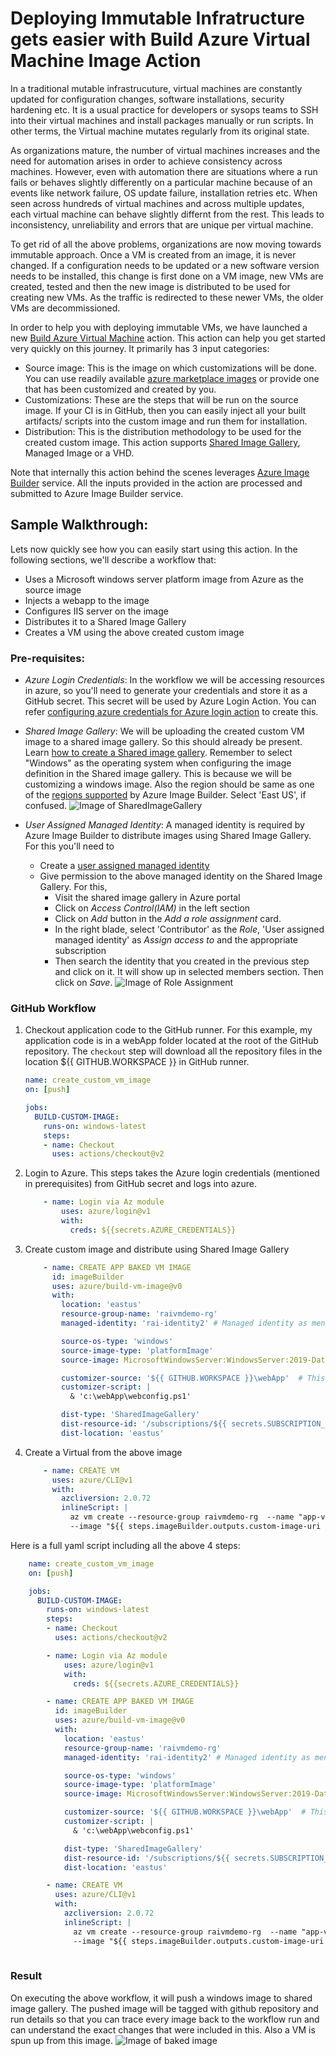 # Deploying Immutable Infratructure gets easier with Build Azure Virtual Machine Image Action

In a traditional mutable infrastrucuture, virtual machines are constantly updated for configuration changes, software installations, security hardening etc. It is a usual practice for developers or sysops teams to SSH into their virtual machines and install packages manually or run scripts. In other terms, the Virtual machine mutates regularly from its original state. 

As organizations mature, the number of virtual machines increases and the need for automation  arises in order to achieve consistency across machines. However, even with automation there are situations where a run fails or behaves slightly differently on a particular machine because of an events like network failure, OS update failure, installation retries etc. When seen across hundreds of virtual machines and across multiple updates, each virtual machine can behave slightly differnt from the rest. This leads to inconsistency, unreliability and errors that are unique per virtual machine.

To get rid of all the above problems, organizations are now moving towards immutable approach. Once a VM is created from an image, it is never changed. If a configuration needs to be updated or a new software version needs to be installed, this change is first done on a VM image, new VMs are created, tested and then the new image is distributed to be used for creating new VMs. As the traffic is redirected to these newer VMs, the older VMs are decommissioned. 

In order to help you with deploying immutable VMs, we have launched a new [Build Azure Virtual Machine](https://github.com/marketplace/actions/build-azure-virtual-machine-image) action. This action can help you get started very quickly on this journey. It primarily has 3 input categories:

- Source image: This is the image on which customizations will be done. You can use readily available [azure marketplace images](https://docs.microsoft.com/en-us/azure/virtual-machines/windows/cli-ps-findimage)  or provide one that has been customized and created by you. 
- Customizations: These are the steps that will be run on the source image. If your CI is in GitHub, then you can easily inject all your built artifacts/ scripts into the custom image and   run them for installation.
- Distribution: This is the distribution methodology to be used for the created custom image. This action supports [Shared Image Gallery](https://docs.microsoft.com/en-us/azure/virtual-machines/windows/shared-image-galleries), Managed Image or a VHD.

Note that internally this action behind the scenes leverages [Azure Image Builder](https://docs.microsoft.com/en-us/azure/virtual-machines/windows/image-builder-overview) service. All the inputs provided in the action are processed and submitted to Azure Image Builder service. 


## Sample Walkthrough: 

Lets now quickly see how you can easily start using this action. In the following sections, we'll describe a workflow that:

- Uses a Microsoft windows server platform image from Azure as the source image
- Injects a webapp to the image
- Configures IIS server on the image
- Distributes it to a Shared Image Gallery
- Creates a VM using the above created custom image


### Pre-requisites:
- *Azure Login Credentials*: In the workflow we will be accessing resources in azure, so you'll need to generate your credentials and store it as a GitHub secret. This secret will be used by Azure Login Action. You can refer [configuring azure credentials for Azure login action](https://github.com/zenithworks/Custom_VM_Image#configure-credentials-for-azure-login-action) to create this.

- *Shared Image Gallery*: We will be uploading the created custom VM image to a shared image gallery. So this should already be present. Learn [how to create a Shared image gallery](https://docs.microsoft.com/en-us/azure/virtual-machines/windows/shared-images-portal#:~:text=In%20the%20Shared%20image%20gallery,the%20name%20of%20the%20gallery.). Remember to select "Windows" as the operating system when configuring the image definition in the Shared image gallery. This is because we will be customizing a windows image. Also the region should be same as one of the [regions supported](https://docs.microsoft.com/en-us/azure/virtual-machines/windows/image-builder-overview#regions) by Azure Image Builder. Select 'East US', if confused.
![Image of SharedImageGallery](./_imgs/sig.png)


- *User Assigned Managed Identity*: A managed identity is required by Azure Image Builder to distribute images using Shared Image Gallery. For this you'll need to
  - Create a [user assigned managed identity](https://docs.microsoft.com/en-us/azure/active-directory/managed-identities-azure-resources/how-to-manage-ua-identity-cli)
  - Give permission to the above managed identity on the Shared Image Gallery. For this,
    - Visit the shared image gallery in Azure portal
    - Click on  *Access Control(IAM)* in the left section
    - Click on *Add* button in the *Add a role assignment* card. 
    - In the right blade, select 'Contributor' as the *Role*, 'User assigned managed identity' as *Assign access to* and the appropriate subscription
    - Then search the identity that you created in the previous step and click on it. It will show up in selected members section. Then click on *Save*.
![Image of Role Assignment](./_imgs/role-assignment.png)


 
### GitHub Workflow

1. Checkout application code to the GitHub runner. For this example, my application code is in a webApp folder located at the root of the GitHub repository. The `checkout` step will download all the repository files in the location ${{ GITHUB.WORKSPACE }} in GitHub runner.

    ```yaml
    name: create_custom_vm_image
    on: [push]

    jobs:
      BUILD-CUSTOM-IMAGE:
        runs-on: windows-latest    
        steps:
        - name: Checkout
          uses: actions/checkout@v2    
    ```

2. Login to Azure. This steps takes the Azure login credentials (mentioned in prerequisites) from GitHub secret and logs into azure.

    ```yaml
        - name: Login via Az module
            uses: azure/login@v1
            with:
              creds: ${{secrets.AZURE_CREDENTIALS}}
    ```

3. Create custom image and distribute using Shared Image Gallery

    ```yaml
        - name: CREATE APP BAKED VM IMAGE
          id: imageBuilder
          uses: azure/build-vm-image@v0
          with:
            location: 'eastus'
            resource-group-name: 'raivmdemo-rg'
            managed-identity: 'rai-identity2' # Managed identity as mentioned in pre-requisites.

            source-os-type: 'windows'
            source-image-type: 'platformImage'
            source-image: MicrosoftWindowsServer:WindowsServer:2019-Datacenter:latest #unique  identitifier of source image

            customizer-source: '${{ GITHUB.WORKSPACE }}\webApp'  # This folder gets injected to the image at directory location C:\
            customizer-script: |
              & 'c:\webApp\webconfig.ps1'

            dist-type: 'SharedImageGallery'
            dist-resource-id: '/subscriptions/${{ secrets.SUBSCRIPTION_ID }}resourceGroups/raivmdemo-rg/providers/Microsoft.Compute/galleries/appImageGallery/images/AppBakedVMs/versions/0.1.${{ GITHUB.RUN_ID }}' #Replace with the resource id of your shared image  gallery's image definition
            dist-location: 'eastus'
    ```

4. Create a Virtual from the above image

    ```yaml
        - name: CREATE VM
          uses: azure/CLI@v1
          with:
            azcliversion: 2.0.72
            inlineScript: |
              az vm create --resource-group raivmdemo-rg  --name "app-vm-${{ GITHUB.RUN_NUMBER }}"  --admin-username moala --admin-password "${{ secrets.VM_PWD }}" --location  eastus \
              --image "${{ steps.imageBuilder.outputs.custom-image-uri }}"              

    ```


Here is a full yaml script including all the above 4 steps:



```yaml
    name: create_custom_vm_image
    on: [push]

    jobs:
      BUILD-CUSTOM-IMAGE:
        runs-on: windows-latest    
        steps:
        - name: Checkout
          uses: actions/checkout@v2    

        - name: Login via Az module
            uses: azure/login@v1
            with:
              creds: ${{secrets.AZURE_CREDENTIALS}}

        - name: CREATE APP BAKED VM IMAGE
          id: imageBuilder
          uses: azure/build-vm-image@v0
          with:
            location: 'eastus'
            resource-group-name: 'raivmdemo-rg'
            managed-identity: 'rai-identity2' # Managed identity as mentioned in pre-requisites.

            source-os-type: 'windows'
            source-image-type: 'platformImage'
            source-image: MicrosoftWindowsServer:WindowsServer:2019-Datacenter:latest #unique  identitifier of source image

            customizer-source: '${{ GITHUB.WORKSPACE }}\webApp'  # This folder gets copied tothe   image at location C:\
            customizer-script: |
              & 'c:\webApp\webconfig.ps1'

            dist-type: 'SharedImageGallery'
            dist-resource-id: '/subscriptions/${{ secrets.SUBSCRIPTION_ID }}resourceGroups/raivmdemo-rg/providers/Microsoft.Compute/galleries/appImageGallery/images/AppBakedVMs/versions/0.1.${{ GITHUB.RUN_ID }}' #Replace with the resource id of your shared image  gallery's image definition
            dist-location: 'eastus'

        - name: CREATE VM
          uses: azure/CLI@v1
          with:
            azcliversion: 2.0.72
            inlineScript: |
              az vm create --resource-group raivmdemo-rg  --name "app-vm-${{ GITHUB.RUN_NUMBER }}"  --admin-username myusername --admin-password "${{ secrets.VM_PWD }}" --location  eastus \
              --image "${{ steps.imageBuilder.outputs.custom-image-uri }}"              
        
```


### Result

On executing the above workflow, it will push a windows image to shared image gallery. The pushed image will be tagged with github repository and run details so that you can trace every image back to the workflow run and can understand the exact changes that were included in this. Also a VM is spun up from this image.  ![Image of baked image](./_imgs/bakedimage.png)
